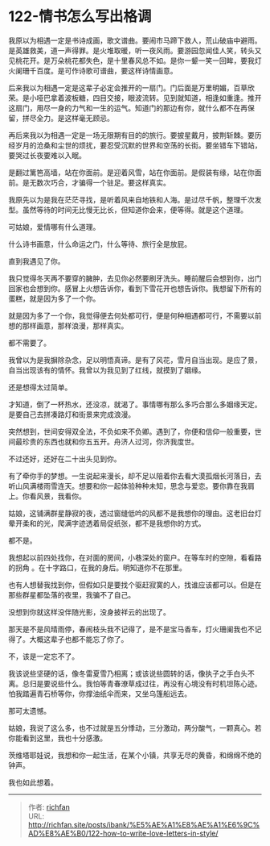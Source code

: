 # 122-情书怎么写出格调

我原以为相遇一定是书诗成画，歌文谱曲。要闹市马蹄下救人，荒山破庙中避雨。是英雄救美，道一声得罪。是火堆取暖，听一夜风雨。要游园忽闻佳人笑，转头又见桃花开。是万朵桃花都失色，是十里春风总不如。是你一颦一笑一回眸，要我灯火阑珊千百度。是可作诗歌可谱曲，要这样诗情画意。

后来我以为相遇一定是这辈子必定会推开的一扇门。门后面是万里明媚，百草欣 荣。是小哑巴拿着波板糖，四目交接，眼波流转。见到就知道，相逢如重逢。推开这扇门，用尽一身的力气和一生的运气。知道门的那边有你，就什么都不在再保 留，拼尽全力。是这样毫无顾忌。

再后来我以为相遇一定是一场无限期有目的的旅行。要披星戴月，披荆斩棘。要历经岁月的沧桑和尘世的烦扰，要忍受沉默的世界和空荡的长街。要坐错车下错站，要哭过长夜要难以入眠。

是翻过篱笆高墙，站在你面前。是迎着风雪，站在你面前。是假装有缘，站在你面前。是无数次巧合，才骗得一个驻足。要这样真实。

我原先以为是我在茫茫寻找，是听着风来自地铁和人海。是过尽千帆，整理千次发型。虽然等待的时间无比慢无比长，但知道你会来，便等得。就是这个道理。

可姑娘，爱情哪有什么道理。

  

什么诗书画意，什么命运之门，什么等待、旅行全是放屁。

直到我遇见了你。

我只觉得冬天再不要穿的臃肿，去见你必然要刷牙洗头。睡前醒后会想到你，出门回家也会想到你。感冒上火想告诉你，看到下雪花开也想告诉你。我想留下所有的蛋糕，就是因为多了一个你。

就是因为多了一个你，我觉得便去何处都可行，便是何种相遇都可行，不需要以前想的那样画意，那样浪漫，那样真实。

都不需要了。

我曾以为是我摒除杂念，足以明悟真谛。是有了风花，雪月自当出现。是应了景，自当出现该有的情怀。我曾以为我见到了红线，就摸到了姻缘。

还是想得太过简单。

才知道，倒了一杯热水，还没凉，就渴了。事情哪有那么多巧合那么多姻缘天定。是要自己去拼凑路灯和街景来完成浪漫。

  

突然想到，世间安得双全法，不负如来不负卿。遇到了，你便和信仰一般重要，世间最珍贵的东西也就和你五五开。舟济人过河，你济我度世。

不过还好，还好在二十出头见到你。

有了牵你手的梦想。一生说起来漫长，却不足以陪着你去看大漠孤烟长河落日，去听山风满楼雨雪连天。想要和你一起体验种种未知，思念与爱恋。要你靠在我肩 上。你看风景，我看你。

姑娘，这铺满群星静寂的夜，透过窗缝低吟的风都不是我想你的理由。这老旧台灯晕开柔和的光，爬满字迹透着局促纸张，都不是我想你的方式。

都不是。

我想起以前四处找你，在对面的房间，小巷深处的窗户。在等车时的空隙，看看路的拐角 。在十字路口，在我的身后。明知道你不在那里。

也有人想替我找到你，但假如只是要找个驱赶寂寞的人，找谁应该都可以。但是在那些群星都坠落的夜里，我骗不了自己。

没想到你就这样没伴随光影，没身披祥云的出现了。

  

那天是不是风晴雨停，春闹枝头我不记得了，是不是宝马香车，灯火珊阑我也不记得了。大概这辈子也都不能忘了你了。

不，该是一定忘不了。

我该说些坚硬的话，像冬雷夏雪乃相离；或该说些圆转的话，像执子之手白头不 离。总归是要说些什么。我怕等青春潦草成过往，再没有心境没有时机坦陈心迹。怕我踏遍青石桥等你，你撑油纸伞而来，又坐乌篷船远去。

那可太遗憾。

姑娘，我说了这么多，也不过就是五分悸动，三分激动，两分酸气，一颗真心。若你能看到这里，我也十分感激。

茨维塔耶娃说，我想和你一起生活，在某个小镇，共享无尽的黄昏，和绵绵不绝的钟声。

我也如此想着。

---

> 作者: [richfan](https://richfan.site/)  
> URL: http://richfan.site/posts/ibank/%E5%AE%A1%E8%AE%A1%E6%9C%AD%E8%AE%B0/122-how-to-write-love-letters-in-style/  

